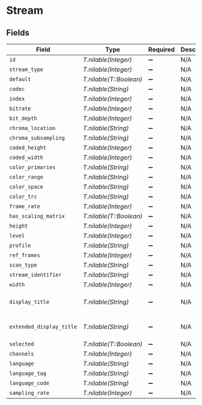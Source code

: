 # Stream


## Fields

| Field                    | Type                     | Required                 | Description              | Example                  |
| ------------------------ | ------------------------ | ------------------------ | ------------------------ | ------------------------ |
| `id`                     | *T.nilable(Integer)*     | :heavy_minus_sign:       | N/A                      | 29                       |
| `stream_type`            | *T.nilable(Integer)*     | :heavy_minus_sign:       | N/A                      | 2                        |
| `default`                | *T.nilable(T::Boolean)*  | :heavy_minus_sign:       | N/A                      | true                     |
| `codec`                  | *T.nilable(String)*      | :heavy_minus_sign:       | N/A                      | aac                      |
| `index`                  | *T.nilable(Integer)*     | :heavy_minus_sign:       | N/A                      | 0                        |
| `bitrate`                | *T.nilable(Integer)*     | :heavy_minus_sign:       | N/A                      | 128                      |
| `bit_depth`              | *T.nilable(Integer)*     | :heavy_minus_sign:       | N/A                      | 8                        |
| `chroma_location`        | *T.nilable(String)*      | :heavy_minus_sign:       | N/A                      | left                     |
| `chroma_subsampling`     | *T.nilable(String)*      | :heavy_minus_sign:       | N/A                      | 14520                    |
| `coded_height`           | *T.nilable(Integer)*     | :heavy_minus_sign:       | N/A                      | 816                      |
| `coded_width`            | *T.nilable(Integer)*     | :heavy_minus_sign:       | N/A                      | 1920                     |
| `color_primaries`        | *T.nilable(String)*      | :heavy_minus_sign:       | N/A                      | bt709                    |
| `color_range`            | *T.nilable(String)*      | :heavy_minus_sign:       | N/A                      | tv                       |
| `color_space`            | *T.nilable(String)*      | :heavy_minus_sign:       | N/A                      | bt709                    |
| `color_trc`              | *T.nilable(String)*      | :heavy_minus_sign:       | N/A                      | bt709                    |
| `frame_rate`             | *T.nilable(Integer)*     | :heavy_minus_sign:       | N/A                      | 24                       |
| `has_scaling_matrix`     | *T.nilable(T::Boolean)*  | :heavy_minus_sign:       | N/A                      | false                    |
| `height`                 | *T.nilable(Integer)*     | :heavy_minus_sign:       | N/A                      | 814                      |
| `level`                  | *T.nilable(Integer)*     | :heavy_minus_sign:       | N/A                      | 40                       |
| `profile`                | *T.nilable(String)*      | :heavy_minus_sign:       | N/A                      | lc                       |
| `ref_frames`             | *T.nilable(Integer)*     | :heavy_minus_sign:       | N/A                      | 4                        |
| `scan_type`              | *T.nilable(String)*      | :heavy_minus_sign:       | N/A                      | progressive              |
| `stream_identifier`      | *T.nilable(String)*      | :heavy_minus_sign:       | N/A                      | 1                        |
| `width`                  | *T.nilable(Integer)*     | :heavy_minus_sign:       | N/A                      | 1920                     |
| `display_title`          | *T.nilable(String)*      | :heavy_minus_sign:       | N/A                      | English (AAC Stereo)     |
| `extended_display_title` | *T.nilable(String)*      | :heavy_minus_sign:       | N/A                      | English (AAC Stereo)     |
| `selected`               | *T.nilable(T::Boolean)*  | :heavy_minus_sign:       | N/A                      | true                     |
| `channels`               | *T.nilable(Integer)*     | :heavy_minus_sign:       | N/A                      | 2                        |
| `language`               | *T.nilable(String)*      | :heavy_minus_sign:       | N/A                      | English                  |
| `language_tag`           | *T.nilable(String)*      | :heavy_minus_sign:       | N/A                      | en                       |
| `language_code`          | *T.nilable(String)*      | :heavy_minus_sign:       | N/A                      | eng                      |
| `sampling_rate`          | *T.nilable(Integer)*     | :heavy_minus_sign:       | N/A                      | 44100                    |